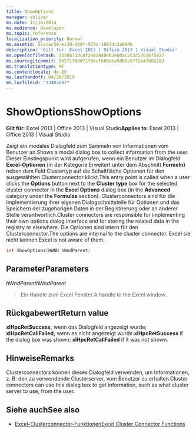 ```yaml
---
title: ShowOptions
manager: soliver
ms.date: 11/16/2014
ms.audience: Developer
ms.topic: reference
localization_priority: Normal
ms.assetid: 51acac58-ec39-488f-979c-1887dc2ab94b
description: 'Gilt für: Excel 2013 | Office 2013 | Visual Studio'
ms.openlocfilehash: 5b58b71dc4f2441448eb3e0dac2c3c5763675927
ms.sourcegitcommit: 8657170d071f9bcf680aba50b9c07f2a4fb82283
ms.translationtype: MT
ms.contentlocale: de-DE
ms.lasthandoff: 04/28/2019
ms.locfileid: "33407697"
---
```

# <a name="showoptions"></a><span data-ttu-id="e75c2-103">ShowOptions</span><span class="sxs-lookup"><span data-stu-id="e75c2-103">ShowOptions</span></span>

<span data-ttu-id="e75c2-104">**Gilt für**: Excel 2013 | Office 2013 | Visual Studio</span><span class="sxs-lookup"><span data-stu-id="e75c2-104">**Applies to**: Excel 2013 | Office 2013 | Visual Studio</span></span> 
  
<span data-ttu-id="e75c2-105">Zeigt ein modales Dialogfeld zum Sammeln von Informationen vom Benutzer an.</span><span class="sxs-lookup"><span data-stu-id="e75c2-105">Shows a modal dialog box to collect information from the user.</span></span> <span data-ttu-id="e75c2-106">Dieser Einstiegspunkt wird aufgerufen, wenn  ein Benutzer  im Dialogfeld **Excel-Optionen** (in der Kategorie Erweitert unter dem  Abschnitt **Formeln)** neben dem Feld Clustertyp auf die Schaltfläche Optionen für den ausgewählten Clusterconnector klickt.</span><span class="sxs-lookup"><span data-stu-id="e75c2-106">This entry point is called when a user clicks the **Options** button next to the **Cluster type** box for the selected cluster connector in the **Excel Options** dialog box (in the **Advanced** category under the **Formulas** section).</span></span> <span data-ttu-id="e75c2-107">Clusterconnectors sind für die Implementierung ihrer eigenen Dialogschnittstelle für Optionen und das Speichern der zugehörigen Daten in der Registrierung oder an anderer Stelle verantwortlich.</span><span class="sxs-lookup"><span data-stu-id="e75c2-107">Cluster connectors are responsible for implementing their own options dialog interface and for storing the related data in the registry or elsewhere.</span></span> <span data-ttu-id="e75c2-108">Die Optionen sind intern für den Clusterconnector.</span><span class="sxs-lookup"><span data-stu-id="e75c2-108">The options are internal to the cluster connector.</span></span> <span data-ttu-id="e75c2-109">Excel sie nicht kennen.</span><span class="sxs-lookup"><span data-stu-id="e75c2-109">Excel is not aware of them.</span></span> 
  
```cpp
int ShowOptions(HWND hWndParent)
```

## <a name="parameters"></a><span data-ttu-id="e75c2-110">Parameter</span><span class="sxs-lookup"><span data-stu-id="e75c2-110">Parameters</span></span>

<span data-ttu-id="e75c2-111">_hWndParent_</span><span class="sxs-lookup"><span data-stu-id="e75c2-111">_hWndParent_</span></span>
  
> <span data-ttu-id="e75c2-112">Ein Handle zum Excel Fenster.</span><span class="sxs-lookup"><span data-stu-id="e75c2-112">A handle to the Excel window.</span></span>
    
## <a name="return-value"></a><span data-ttu-id="e75c2-113">Rückgabewert</span><span class="sxs-lookup"><span data-stu-id="e75c2-113">Return value</span></span>

<span data-ttu-id="e75c2-114">**xlHpcRetSuccess,** wenn das Dialogfeld angezeigt wurde; **xlHpcRetCallFailed,** wenn es nicht angezeigt wurde.</span><span class="sxs-lookup"><span data-stu-id="e75c2-114">**xlHpcRetSuccess** if the dialog box was shown; **xlHpcRetCallFailed** if it was not shown.</span></span> 
  
## <a name="remarks"></a><span data-ttu-id="e75c2-115">Hinweise</span><span class="sxs-lookup"><span data-stu-id="e75c2-115">Remarks</span></span>

<span data-ttu-id="e75c2-116">Clusterconnectors können dieses Dialogfeld verwenden, um Informationen, z. B. den zu verwendende Clusterserver, vom Benutzer zu erhalten.</span><span class="sxs-lookup"><span data-stu-id="e75c2-116">Cluster connectors can use this dialog box to get information, such as what cluster server to use, from the user.</span></span>
  
## <a name="see-also"></a><span data-ttu-id="e75c2-117">Siehe auch</span><span class="sxs-lookup"><span data-stu-id="e75c2-117">See also</span></span>

- [<span data-ttu-id="e75c2-118">Excel-Clusterconnector-Funktionen</span><span class="sxs-lookup"><span data-stu-id="e75c2-118">Excel Cluster Connector Functions</span></span>](excel-cluster-connector-functions.md)

